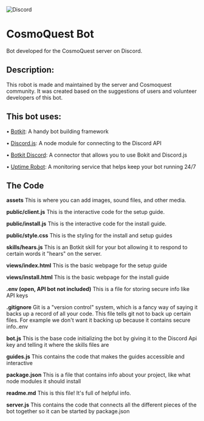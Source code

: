 <img alt="Discord" src="https://img.shields.io/discord/443490369443856384?label=CosmoQuest&logo=Discord&style=social">

# CosmoQuest Bot

Bot developed for the CosmoQuest server on Discord.

## Description:

This robot is made and maintained by the server and Cosmoquest community. 
It was created based on the suggestions of users and volunteer developers of this bot.

## **This bot uses:**

• [Botkit](https://botkit.ai/): A handy bot building framework

• [Discord.js](https://discord.js.org/): A node module for connecting to the Discord API

• [Botkit Discord](https://www.npmjs.com/package/botkit-discord): A connector that allows you to use Bokit and Discord.js

• [Uptime Robot](https://uptimerobot.com/): A monitoring service that helps keep your bot running 24/7

## The Code

**assets**
This is where you can add images, sound files, and other media.

**public/client.js**
This is the interactive code for the setup guide.

**public/install.js**
This is the interactive code for the install guide.

**public/style.css**
This is the styling for the install and setup guides

**skills/hears.js**
This is an Botkit skill for your bot allowing it to respond to certain words it "hears" on the server.

**views/index.html**
This is the basic webpage for the setup guide

**views/install.html**
This is the basic webpage for the install guide

**.env (open, API bot not included)**
This is a file for storing secure info like API keys

**.gitignore**
Git is a "version control" system, which is a fancy way of saying it backs up a record of all your code. This file tells git not to back up certain files. For example we don't want it backing up because it contains secure info..env

**bot.js**
This is the base code initializing the bot by giving it to the Discord Api key and telling it where the skills files are

**guides.js**
This contains the code that makes the guides accessible and interactive

**package.json**
This is a file that contains info about your project, like what node modules it should install

**readme.md**
This is this file! It's full of helpful info.

**server.js**
This contains the code that connects all the different pieces of the bot together so it can be started by package.json
